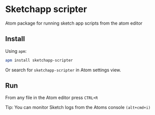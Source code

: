 # Sketchapp scripter

Atom package for running sketch app scripts from the atom editor

## Install

Using `apm`:

```sh
apm install sketchapp-scripter
```

Or search for `sketchapp-scripter` in Atom settings view.

## Run
From any file in the Atom editor press ```CTRL+R```

Tip: You can monitor Sketch logs from the Atoms console ```(alt+cmd+i)```
